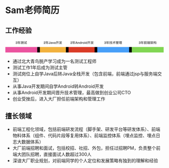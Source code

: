 # Sam老师简历

## 工作经验

![work](../images/resume.jpg)

- 通过北大青鸟脱产学习成为一名测试工程师
- 测试工作1年后成为测试主管
- 测试岗位上自学Java后转Java全栈开发（包含前端，前端通过jsp与服务端交互）
- 从事Java开发期间自学Android转Android开发
- 从事Android开发期间晋升技术管理，最高做到创业公司CTO
- 创业受挫后，进入大厂担任前端架构和管理工作

## 擅长领域
- 前端工程化领域，包括前端研发流程（脚手架、研发平台等研发体系）、前端物料体系（组件、代码片段等复用体系）、前端监控体系（埋点监控、埋点日志大数据体系）
- 大厂前端招聘和面试，包括校招、社招、外包，担任过招聘PM，负责整个前端大团队招聘，直接面试人数超过300人
- 深谙大厂职业规划，对前端同学的个人定位和发展策略有独到的理解和经验
